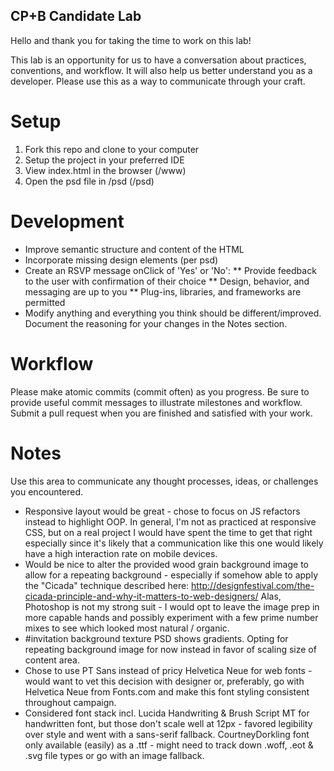 ## CP+B Candidate Lab

Hello and thank you for taking the time to work on this lab!

This lab is an opportunity for us to have a conversation about practices, conventions, and workflow.
It will also help us better understand you as a developer. 
Please use this as a way to communicate through your craft.


# Setup

1. Fork this repo and clone to your computer
2. Setup the project in your preferred IDE
3. View index.html in the browser (/www)
4. Open the psd file in /psd (/psd)


# Development

* Improve semantic structure and content of the HTML
* Incorporate missing design elements (per psd)
* Create an RSVP message onClick of 'Yes' or 'No':
  ** Provide feedback to the user with confirmation of their choice
  ** Design, behavior, and messaging are up to you
  ** Plug-ins, libraries, and frameworks are permitted
* Modify anything and everything you think should be different/improved. Document the reasoning for your changes in the Notes section.


# Workflow

Please make atomic commits (commit often) as you progress. 
Be sure to provide useful commit messages to illustrate milestones and workflow.
Submit a pull request when you are finished and satisfied with your work.

# Notes

Use this area to communicate any thought processes, ideas, or challenges you encountered.

* Responsive layout would be great - chose to focus on JS refactors
  instead to highlight OOP. In general, I'm not as practiced at
  responsive CSS, but on a real project I would have spent the time to
  get that right especially since it's likely that a communication like
  this one would likely have a high interaction rate on mobile devices.
* Would be nice to alter the provided wood grain background image to
  allow for a repeating background - especially if somehow able to apply
  the "Cicada" technique described here:
  http://designfestival.com/the-cicada-principle-and-why-it-matters-to-web-designers/
  Alas, Photoshop is not my strong suit - I would opt to leave the image
  prep in more capable hands and possibly experiment with a few prime
  number mixes to see which looked most natural / organic.
* #invitation background texture PSD shows gradients. Opting for
  repeating background image for now instead in favor of scaling size of
  content area.
* Chose to use PT Sans instead of pricy Helvetica Neue for web fonts -
  would want to vet this decision with designer or, preferably, go with
  Helvetica Neue from Fonts.com and make this font styling consistent
  throughout campaign.
* Considered font stack incl. Lucida Handwriting & Brush Script MT for
  handwritten font, but those don't scale well at 12px - favored
  legibility over style and went with a sans-serif fallback.
  CourtneyDorkling font only available (easily) as a .ttf - might need
  to track down .woff, .eot & .svg file types or go with an image
  fallback.

